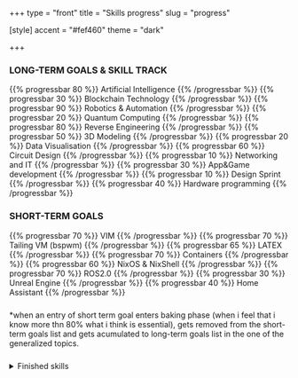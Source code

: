 +++
type = "front"
title = "Skills progress"
slug = "progress"

[style]
    accent = "#fef460"
    theme = "dark"

+++

### LONG-TERM GOALS & SKILL TRACK

{{% progressbar 80 %}} Artificial Intelligence {{% /progressbar %}}
{{% progressbar 30 %}} Blockchain Technology {{% /progressbar %}}
{{% progressbar 90 %}} Robotics & Automation {{% /progressbar %}}
{{% progressbar 20 %}} Quantum Computing {{% /progressbar %}}
{{% progressbar 80 %}} Reverse Engineering {{% /progressbar %}}
{{% progressbar 50 %}} 3D Modeling {{% /progressbar %}}
{{% progressbar 20 %}} Data Visualisation {{% /progressbar %}}
{{% progressbar 60 %}} Circuit Design {{% /progressbar %}}
{{% progressbar 10 %}} Networking and IT {{% /progressbar %}}
{{% progressbar 30 %}} App&Game development {{% /progressbar %}}
{{% progressbar 10 %}} Design Sprint {{% /progressbar %}}
{{% progressbar 40 %}} Hardware programming {{% /progressbar %}}


### SHORT-TERM GOALS

{{% progressbar 70 %}} VIM {{% /progressbar %}}
{{% progressbar 70 %}} Tailing VM (bspwm) {{% /progressbar %}}
{{% progressbar 65 %}} LATEX {{% /progressbar %}}
{{% progressbar 70 %}} Containers {{% /progressbar %}}
{{% progressbar 60 %}} NixOS & NixShell {{% /progressbar %}}
{{% progressbar 70 %}} ROS2.0 {{% /progressbar %}}
{{% progressbar 30 %}} Unreal Engine {{% /progressbar %}}
{{% progressbar 40 %}} Home Assistant {{% /progressbar %}}

<p style="padding: 10px 0;">
    *when an entry of short term goal enters baking phase (when i feel that i know more thn 80% what i think is essential), gets removed from the short-term goals list and gets acumulated to long-term goals list in the one of the  generalized topics.
</p>

<details class="dropdown">
  <summary style="color: var(--accent-color);">Finished skills</summary>

{{% progressbar 70 %}} VIM {{% /progressbar %}}
{{% progressbar 90 %}} Tailing VM (bspwm) {{% /progressbar %}}
{{% progressbar 85 %}} LATEX {{% /progressbar %}}
{{% progressbar 80 %}} Containers {{% /progressbar %}}
{{% progressbar 60 %}} NixOS & NixShell {{% /progressbar %}}
{{% progressbar 70 %}} ROS2.0 {{% /progressbar %}}
{{% progressbar 30 %}} Unreal Engine {{% /progressbar %}}
{{% progressbar 40 %}} Home Assistant {{% /progressbar %}}

</details>

